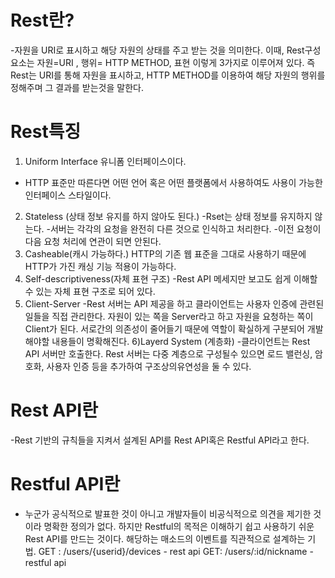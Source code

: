 # Rest란?
-자원을 URI로 표시하고 해당 자원의 상태를 주고 받는 것을 의미한다.
이때, Rest구성 요소는 자원=URI , 행위= HTTP METHOD, 표현 
이렇게 3가지로 이루어져 있다.
즉 Rest는 URI를 통해 자원을 표시하고, HTTP METHOD를 이용하여 해당 자원의
행위를 정해주며 그 결과를 받는것을 말한다.

# Rest특징
1) Uniform Interface 유니폼 인터페이스이다.
- HTTP 표준만 따른다면 어떤 언어 혹은 어떤 플랫폼에서 사용하여도 사용이 가능한
인터페이스 스타일이다.
2) Stateless (상태 정보 유지를 하지 않아도 된다.)
-Rset는 상태 정보를 유지하지 않는다. 
-서버는 각각의 요청을 완전히 다른 것으로 인식하고 처리한다.
-이전 요청이 다음 요청 처리에 연관이 되면 안된다.
3) Casheable(캐시 가능하다.)
HTTP의 기존 웹 표준을 그대로 사용하기 때문에 HTTP가 가진 캐싱 기능 적용이 가능하다.
4) Self-descriptiveness(자체 표현 구조)
-Rest API 메세지만 보고도 쉽게 이해할 수 있는 자체 표현 구조로 되어 있다.
5) Client-Server
-Rest 서버는 API 제공을 하고 클라이언트는 사용자 인증에 관련된 일들을 직접 관리한다.
자원이 있는 쪽을 Server라고 하고 자원을 요청하는 쪽이 Client가 된다.
서로간의 의존성이 줄어들기 때문에 역할이 확실하게 구분되어 개발해야할 내용들이 명확해진다.
6)Layerd System (계층화)
-클라이언트는 Rest API 서버만 호출한다.
Rest 서버는 다중 계층으로 구성될수 있으면 로드 밸런싱, 암호화, 사용자 인증 등을 
추가하여 구조상의유연성을 둘 수 있다.

# Rest API란
-Rest 기반의 규칙들을 지켜서 설계된 API를 Rest API혹은 Restful API라고 한다.

# Restful API란
- 누군가 공식적으로 발표한 것이 아니고 개발자들이 비공식적으로 의견을 제기한 것이라
명확한 정의가 없다. 하지만 Restful의 목적은 이해하기 쉽고 사용하기 쉬운 Rest API를 
만드는 것이다. 해당하는 매소드의 이벤트를 직관적으로 설계하는 기법.
GET : /users/{userid}/devices - rest api
GET: /users/:id/nickname - restful api

